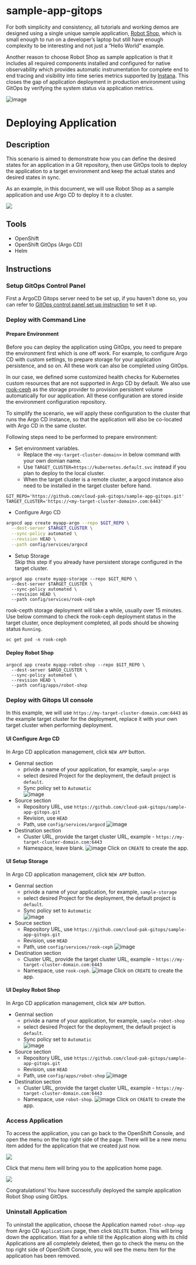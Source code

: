 # sample-app-gitops

For both simplicity and consistency, all tutorials and working demos are designed using a single unique sample application, [Robot Shop](https://github.com/instana/robot-shop), which is small enough to run on a developer’s laptop but still have enough complexity to be interesting and not just a “Hello World” example.

Another reason to choose Robot Shop as sample application is that it includes all required components installed and configured for native observability which provides automatic instrumentation for complete end to end tracing and visibility into time series metrics supported by [Instana](https://www.instana.com/). This closes the gap of application deployment in production environment using GitOps by verifying the system status via application metrics.

![image](https://www.instana.com/media/shop-front-1024x622.png)

# Deploying Application

## Description

This scenario is aimed to demonstrate how you can define the desired states for an application in a Git repository, then use GitOps tools to deploy the application to a target environment and keep the actual states and desired states in sync.

As an example, in this document, we will use Robot Shop as a sample application and use Argo CD to deploy it to a cluster.

![](Doc/images/architecture.png)

## Tools

* OpenShift
* OpenShift GitOps (Argo CD)
* Helm

## Instructions

### Setup GitOps Control Panel
First a ArgoCD Gitops server need to be set up, if you haven't done so, you can refer to [GitOps control panel set up instruction](Doc/GitOps-control-panel-set-up-instruction.md) to set it up.  

### Deploy with Command Line

#### Prepare Environment

Before you can deploy the application using GitOps, you need to prepare the environment first which is one off work. For example, to configure Argo CD with custom settings, to prepare storage for your application persistence, and so on. All these work can also be completed using GitOps.

In our case, we defined some customized health checks for Kubernetes custom resources that are not supported in Argo CD by default. We also use [rook-ceph](https://rook.io/) as the storage provider to provision persistent volume automatically for our application. All these configuration are stored inside the environment configuration repository.

To simplify the scenario, we will apply these configuration to the cluster that runs the Argo CD instance, so that the application will also be co-located with Argo CD in the same cluster.

Following steps need to be performed to prepare environment:
- Set environment variables.  
  - Replace the `<my-target-cluster-domain>` in below command with your own domian name. 
  - Use `TARGET_CLUSTER=https://kubernetes.default.svc` instead if you plan to deploy to the local cluster.
  - When the target cluster is a remote cluster, a argocd instance also need to be installed in the target cluster before hand.
```shell
GIT_REPO='https://github.com/cloud-pak-gitops/sample-app-gitops.git'
TARGET_CLUSTER='https://<my-target-cluster-domain>.com:6443'
```

- Configure Argo CD
```bash
argocd app create myapp-argo --repo $GIT_REPO \
  --dest-server $TARGET_CLUSTER \
  --sync-policy automated \
  --revision HEAD \
  --path config/services/argocd
```
  
- Setup Storage  
Skip this step if you already have persistent storage configured in the target cluster.
```shell
argocd app create myapp-storage --repo $GIT_REPO \
  --dest-server $TARGET_CLUSTER \
  --sync-policy automated \
  --revision HEAD \
  --path config/services/rook-ceph
```
rook-cepth storage deployment will take a while, usually over 15 minutes.  
Use below command to check the rook-ceph deployment status in the target cluster, once deployment completed, all pods should be showing status `Running`.
```shell
oc get pod -n rook-ceph
```
#### Deploy Robot Shop 

```shell
argocd app create myapp-robot-shop --repo $GIT_REPO \
  --dest-server $ARGO_CLUSTER \
  --sync-policy automated \
  --revision HEAD \
  --path config/apps/robot-shop
```
### Deploy with Gitops UI console
  
In this example, we will use `https://my-target-cluster-domain.com:6443` as the example target cluster for the deployment, replace it with your own target cluster when performing deployment.  

#### UI Configure Argo CD
In Argo CD application management, click `NEW APP` button.
- Genrnal section
  - privide a name of your application, for example,  `sample-argo`
  - select desired Project for the deployment, the default project is `default`.
  - Sync policy set to `Automatic`  
  ![image](Doc/images/UI-argocd-general.png)
- Source section
  - Repository URL, use `https://github.com/cloud-pak-gitops/sample-app-gitops.git`
  - Revision, use `HEAD`
  - Path, use `config/services/argocd`
  ![image](Doc/images/UI-argocd-source.png)
- Destination section
  - Cluster URL, provide the target cluster URL, example - `https://my-target-cluster-domain.com:6443`
  - Namespace, leave blank.
  ![image](Doc/images/UI-argocd-dest.png)
Click on `CREATE` to create the app.  

#### UI Setup Storage
In Argo CD application management, click `NEW APP` button.
- Genrnal section
  - privide a name of your application, for example,  `sample-storage`
  - select desired Project for the deployment, the default project is `default`.
  - Sync policy set to `Automatic`   
  ![image](Doc/images/UI-storage-general.png)
- Source section
  - Repository URL, use `https://github.com/cloud-pak-gitops/sample-app-gitops.git`
  - Revision, use `HEAD`
  - Path, use `config/services/rook-ceph`
  ![image](Doc/images/UI-storage-source.png)
- Destination section
  - Cluster URL, provide the target cluster URL, example - `https://my-target-cluster-domain.com:6443`
  - Namespace, use `rook-ceph`.
  ![image](Doc/images/UI-storage-dest.png)
Click on `CREATE` to create the app.  

#### UI Deploy Robot Shop 
In Argo CD application management, click `NEW APP` button.
- Genrnal section
  - privide a name of your application, for example,  `sample-robot-shop`
  - select desired Project for the deployment, the default project is `default`.
  - Sync policy set to `Automatic`  
  ![image](Doc/images/UI-robot-general.png)
- Source section
  - Repository URL, use `https://github.com/cloud-pak-gitops/sample-app-gitops.git`
  - Revision, use `HEAD`
  - Path, use `config/apps/robot-shop`
  ![image](Doc/images/UI-robot-source.png)
- Destination section
  - Cluster URL, provide the target cluster URL, example - `https://my-target-cluster-domain.com:6443`
  - Namespace, use `robot-shop`.
  ![image](Doc/images/UI-robot-dest.png)
Click on `CREATE` to create the app.

### Access Application

To access the application, you can go back to the OpenShift Console, and open the menu on the top right side of the page. There will be a new menu item added for the application that we created just now.

![](images/goto-sample-app.png)

Click that menu item will bring you to the application home page.

![](https://www.instana.com/media/shop-front-1024x622.png)

Congratulations! You have successfully deployed the sample application Robot Shop using GitOps.

### Uninstall Application

To uninstall the application, choose the Application named `robot-shop-app` from Argo CD `Applications` page, then click `DELETE` button. This will bring down the application. Wait for a while till the Application along with its child Applications are all completely deleted, then go to check the menu on the top right side of OpenShift Console, you will see the menu item for the application has been removed.
